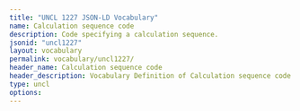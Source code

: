 ```yaml
---
title: "UNCL 1227 JSON-LD Vocabulary"
name: Calculation sequence code
description: Code specifying a calculation sequence.
jsonid: "uncl1227"
layout: vocabulary
permalink: vocabulary/uncl1227/
header_name: Calculation sequence code
header_description: Vocabulary Definition of Calculation sequence code semantics in HTML format. JSON-LD format is available at [uncl1227.jsonld](https://edi3.org/vocabulary/uncl1227.jsonld)
type: uncl
options:
---
```

